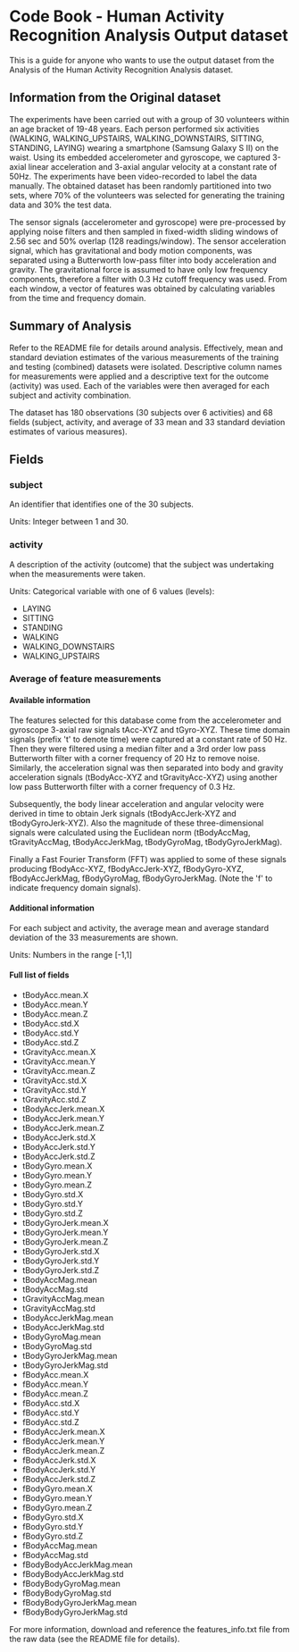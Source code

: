 Code Book -  Human Activity Recognition Analysis Output dataset
===========

This is a guide for anyone who wants to use the output dataset from the
Analysis of the Human Activity Recognition Analysis dataset.

## Information from the Original dataset 

The experiments have been carried out with a group of 30 volunteers within 
an age bracket of 19-48 years. Each person performed six activities 
(WALKING, WALKING_UPSTAIRS, WALKING_DOWNSTAIRS, SITTING, STANDING, LAYING)
wearing a smartphone (Samsung Galaxy S II) on the waist. Using its embedded
accelerometer and gyroscope, we captured 3-axial linear acceleration and 
3-axial angular velocity at a constant rate of 50Hz. The experiments have been
video-recorded to label the data manually. The obtained dataset has been
randomly partitioned into two sets, where 70% of the volunteers was selected
for generating the training data and 30% the test data.

The sensor signals (accelerometer and gyroscope) were pre-processed by
applying noise filters and then sampled in fixed-width sliding windows of 2.56
sec and 50% overlap (128 readings/window). The sensor acceleration signal,
which has gravitational and body motion components, was separated using a
Butterworth low-pass filter into body acceleration and gravity. The 
gravitational force is assumed to have only low frequency components, therefore a filter with 0.3 Hz cutoff frequency was used. From each window, 
a vector of features was obtained by calculating variables from the time 
and frequency domain.

## Summary of Analysis

Refer to the README file for details around analysis. Effectively, mean and
standard deviation estimates of the various measurements of the training 
and testing (combined) datasets were isolated. Descriptive column names for
measurements were applied and a descriptive text for the outcome (activity)
was used. Each of the variables were then averaged for each subject and
activity combination.

The dataset has 180 observations (30 subjects over 6 activities) and 68
fields (subject, activity, and average of 33 mean and 33 standard deviation
estimates of various measures).

## Fields

### subject
An identifier that identifies one of the 30 subjects.

Units: Integer between 1 and 30.

### activity
A description of the activity (outcome) that the subject was undertaking
when the measurements were taken.

Units: Categorical variable with one of 6 values (levels):
* LAYING
* SITTING
* STANDING
* WALKING
* WALKING_DOWNSTAIRS
* WALKING_UPSTAIRS


### Average of feature measurements


#### Available information

The features selected for this database come from the accelerometer and
gyroscope 3-axial raw signals tAcc-XYZ and tGyro-XYZ. These time domain
signals (prefix 't' to denote time) were captured at a constant rate of 50 Hz.
Then they were filtered using a median filter and a 3rd order low pass
Butterworth filter with a corner frequency of 20 Hz to remove noise. 
Similarly, the acceleration signal was then separated into body and gravity
acceleration signals (tBodyAcc-XYZ and tGravityAcc-XYZ) using another low 
pass Butterworth filter with a corner frequency of 0.3 Hz. 

Subsequently, the body linear acceleration and angular velocity were derived
in time to obtain Jerk signals (tBodyAccJerk-XYZ and tBodyGyroJerk-XYZ). Also
the magnitude of these three-dimensional signals were calculated using the
Euclidean norm (tBodyAccMag, tGravityAccMag, tBodyAccJerkMag, tBodyGyroMag,
tBodyGyroJerkMag). 

Finally a Fast Fourier Transform (FFT) was applied to some of these signals
producing fBodyAcc-XYZ, fBodyAccJerk-XYZ, fBodyGyro-XYZ, fBodyAccJerkMag,
fBodyGyroMag, fBodyGyroJerkMag. (Note the 'f' to indicate frequency domain
signals). 

#### Additional information

For each subject and activity, the average mean and average standard deviation
of the 33 measurements are shown.

Units: Numbers in the range [-1,1]

#### Full list of fields

* tBodyAcc.mean.X
* tBodyAcc.mean.Y
* tBodyAcc.mean.Z
* tBodyAcc.std.X
* tBodyAcc.std.Y
* tBodyAcc.std.Z
* tGravityAcc.mean.X
* tGravityAcc.mean.Y
* tGravityAcc.mean.Z
* tGravityAcc.std.X
* tGravityAcc.std.Y
* tGravityAcc.std.Z
* tBodyAccJerk.mean.X
* tBodyAccJerk.mean.Y
* tBodyAccJerk.mean.Z
* tBodyAccJerk.std.X
* tBodyAccJerk.std.Y
* tBodyAccJerk.std.Z
* tBodyGyro.mean.X
* tBodyGyro.mean.Y
* tBodyGyro.mean.Z
* tBodyGyro.std.X
* tBodyGyro.std.Y
* tBodyGyro.std.Z
* tBodyGyroJerk.mean.X
* tBodyGyroJerk.mean.Y
* tBodyGyroJerk.mean.Z
* tBodyGyroJerk.std.X
* tBodyGyroJerk.std.Y
* tBodyGyroJerk.std.Z
* tBodyAccMag.mean
* tBodyAccMag.std
* tGravityAccMag.mean
* tGravityAccMag.std
* tBodyAccJerkMag.mean
* tBodyAccJerkMag.std
* tBodyGyroMag.mean
* tBodyGyroMag.std
* tBodyGyroJerkMag.mean
* tBodyGyroJerkMag.std
* fBodyAcc.mean.X
* fBodyAcc.mean.Y
* fBodyAcc.mean.Z
* fBodyAcc.std.X
* fBodyAcc.std.Y
* fBodyAcc.std.Z
* fBodyAccJerk.mean.X
* fBodyAccJerk.mean.Y
* fBodyAccJerk.mean.Z
* fBodyAccJerk.std.X
* fBodyAccJerk.std.Y
* fBodyAccJerk.std.Z
* fBodyGyro.mean.X
* fBodyGyro.mean.Y
* fBodyGyro.mean.Z
* fBodyGyro.std.X
* fBodyGyro.std.Y
* fBodyGyro.std.Z
* fBodyAccMag.mean
* fBodyAccMag.std
* fBodyBodyAccJerkMag.mean
* fBodyBodyAccJerkMag.std
* fBodyBodyGyroMag.mean
* fBodyBodyGyroMag.std
* fBodyBodyGyroJerkMag.mean
* fBodyBodyGyroJerkMag.std

For more information, download and reference the features_info.txt file
from the raw data (see the README file for details).
